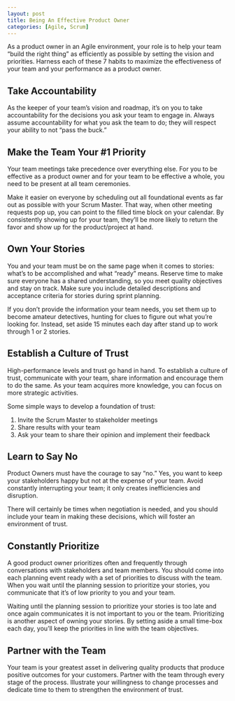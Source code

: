 ```yaml
---
layout: post
title: Being An Effective Product Owner
categories: [Agile, Scrum]
---
```


As a product owner in an Agile environment, your role is to help your team “build the right thing” as efficiently as possible by setting the vision and priorities. Harness each of these 7 habits to maximize the effectiveness of your team and your performance as a product owner.

## Take Accountability
As the keeper of your team’s vision and roadmap, it’s on you to take accountability for the decisions you ask your team to engage in. Always assume accountability for what you ask the team to do; they will respect your ability to not “pass the buck.”

## Make the Team Your #1 Priority
Your team meetings take precedence over everything else. For you to be effective as a product owner and for your team to be effective a whole, you need to be present at all team ceremonies.

Make it easier on everyone by scheduling out all foundational events as far out as possible with your Scrum Master. That way, when other meeting requests pop up, you can point to the filled time block on your calendar. By consistently showing up for your team, they’ll be more likely to return the favor and show up for the product/project at hand.

 ## Own Your Stories
You and your team must be on the same page when it comes to stories: what’s to be accomplished and what “ready” means. Reserve time to make sure everyone has a shared understanding, so you meet quality objectives and stay on track. Make sure you include detailed descriptions and acceptance criteria for stories during sprint planning.

If you don’t provide the information your team needs, you set them up to become amateur detectives, hunting for clues to figure out what you’re looking for. Instead, set aside 15 minutes each day after stand up to work through 1 or 2 stories.

 ## Establish a Culture of Trust
High-performance levels and trust go hand in hand. To establish a culture of trust, communicate with your team, share information and encourage them to do the same. As your team acquires more knowledge, you can focus on more strategic activities.

Some simple ways to develop a foundation of trust:

1. Invite the Scrum Master to stakeholder meetings
2. Share results with your team
3. Ask your team to share their opinion and implement their feedback

## Learn to Say No
Product Owners must have the courage to say “no.” Yes, you want to keep your stakeholders happy but not at the expense of your team. Avoid constantly interrupting your team; it only creates inefficiencies and disruption.

There will certainly be times when negotiation is needed, and you should include your team in making these decisions, which will foster an environment of trust.

## Constantly Prioritize
A good product owner prioritizes often and frequently through conversations with stakeholders and team members. You should come into each planning event ready with a set of priorities to discuss with the team. When you wait until the planning session to prioritize your stories, you communicate that it’s of low priority to you and your team.

Waiting until the planning session to prioritize your stories is too late and once again communicates it is not important to you or the team. Prioritizing is another aspect of owning your stories. By setting aside a small time-box each day, you’ll keep the priorities in line with the team objectives.

## Partner with the Team
Your team is your greatest asset in delivering quality products that produce positive outcomes for your customers. Partner with the team through every stage of the process. Illustrate your willingness to change processes and dedicate time to them to strengthen the environment of trust.